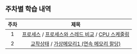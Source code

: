 ## 주차별 학습 내역
|주차|제목|
|:-:|:-:|
|1|[프로세스](https://github.com/JUNY0110/Weekly-I-Learned/blob/main/%EC%A4%80%EC%9A%A9/OS/Process.md) / [프로세스와 스레드 비교](https://github.com/JUNY0110/Weekly-I-Learned/blob/main/%EC%A4%80%EC%9A%A9/OS/Process_%26_Thread.md) / [CPU 스케줄링](https://github.com/JUNY0110/Weekly-I-Learned/blob/main/%EC%A4%80%EC%9A%A9/OS/CPU_Scheduling.md)|
|2|[교착상태](https://github.com/JUNY0110/Weekly-I-Learned/blob/main/%EC%A4%80%EC%9A%A9/OS/DeadLock.md) / [가상메모리1 (연속 메모리 할당)](https://github.com/JUNY0110/Weekly-I-Learned/blob/main/%EC%A4%80%EC%9A%A9/OS/Virtual_Memory(Contiguous_Memory_Allocation).md)|

